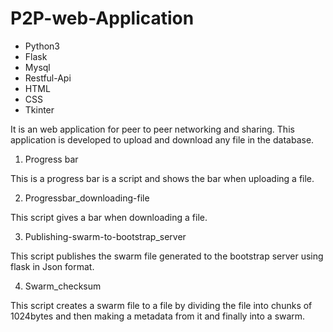 # P2P-web-Application
* Python3
* Flask
* Mysql
* Restful-Api
* HTML
* CSS
* Tkinter


It is an web application for peer to peer networking and sharing. This application is developed to upload and download any file in the database.

1. Progress bar

This is a progress bar is a script and shows the bar when uploading a file.

2. Progressbar_downloading-file

This script gives a bar when downloading a file.

3. Publishing-swarm-to-bootstrap_server

This script publishes the swarm file generated to the bootstrap server using flask in Json format.

4. Swarm_checksum

This script creates a swarm file to a file by dividing the file into chunks of 1024bytes and then making a metadata from it and finally into a swarm. 
